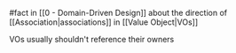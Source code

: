 #fact in [[0 - Domain-Driven Design]] about the direction of [[Association|associations]] in [[Value Object|VOs]]

VOs usually shouldn't reference their owners
